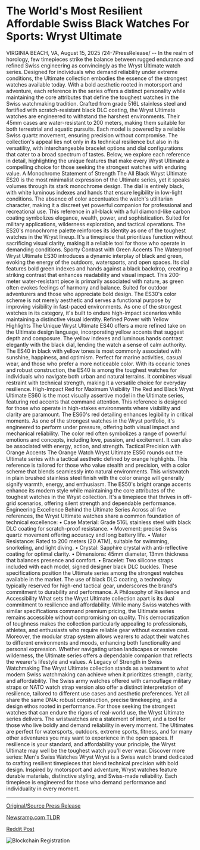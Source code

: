 # The World's Most Resilient Affordable Swiss Black Watches For Sports: Wryst Ultimate

VIRGINIA BEACH, VA, August 15, 2025 /24-7PressRelease/ -- In the realm of horology, few timepieces strike the balance between rugged endurance and refined Swiss engineering as convincingly as the Wryst Ultimate watch series. Designed for individuals who demand reliability under extreme conditions, the Ultimate collection embodies the essence of the strongest watches available today. With a bold aesthetic rooted in motorsport and adventure, each reference in the series offers a distinct personality while maintaining the core attributes that define the toughest watches in the Swiss watchmaking tradition.  Crafted from grade 516L stainless steel and fortified with scratch-resistant black DLC coating, the Wryst Ultimate watches are engineered to withstand the harshest environments. Their 45mm cases are water-resistant to 200 meters, making them suitable for both terrestrial and aquatic pursuits. Each model is powered by a reliable Swiss quartz movement, ensuring precision without compromise. The collection's appeal lies not only in its technical resilience but also in its versatility, with interchangeable bracelet options and dial configurations that cater to a broad spectrum of tastes.  Below, we explore each reference in detail, highlighting the unique features that make every Wryst Ultimate a compelling choice for those seeking the strongest watches with enduring value.  A Monochrome Statement of Strength  The All Black Wryst Ultimate ES20 is the most minimalist expression of the Ultimate series, yet it speaks volumes through its stark monochrome design. The dial is entirely black, with white luminous indexes and hands that ensure legibility in low-light conditions. The absence of color accentuates the watch's utilitarian character, making it a discreet yet powerful companion for professional and recreational use.  This reference in all-black with a full diamond-like carbon coating symbolizes elegance, wealth, power, and sophistication. Suited for military applications, wilderness exploration, and tactical operations.  The ES20's monochrome palette reinforces its identity as one of the toughest watches in the Wryst lineup. It's a timepiece that prioritizes function without sacrificing visual clarity, making it a reliable tool for those who operate in demanding conditions.  Sporty Contrast with Green Accents  The Waterproof Wryst Ultimate ES30 introduces a dynamic interplay of black and green, evoking the energy of the outdoors, watersports, and open spaces. Its dial features bold green indexes and hands against a black backdrop, creating a striking contrast that enhances readability and visual impact.  This 200-meter water-resistant piece is primarily associated with nature, as green often evokes feelings of harmony and balance. Suited for outdoor adventurers and those who appreciate bold design.  The ES30's color scheme is not merely aesthetic and serves a functional purpose by improving visibility in fast-paced environments. As one of the strongest watches in its category, it's built to endure high-impact scenarios while maintaining a distinctive visual identity.  Refined Power with Yellow Highlights  The Unique Wryst Ultimate ES40 offers a more refined take on the Ultimate design language, incorporating yellow accents that suggest depth and composure. The yellow indexes and luminous hands contrast elegantly with the black dial, lending the watch a sense of calm authority.  The ES40 in black with yellow tones is most commonly associated with sunshine, happiness, and optimism. Perfect for marine activities, casual wear, and those who prefer a more noticeable color.  With its oceanic tones and robust construction, the ES40 is among the toughest watches for individuals who navigate both urban and natural terrains. It combines visual restraint with technical strength, making it a versatile choice for everyday resilience.  High-Impact Red for Maximum Visibility  The Red and Black Wryst Ultimate ES60 is the most visually assertive model in the Ultimate series, featuring red accents that command attention. This reference is designed for those who operate in high-stakes environments where visibility and clarity are paramount.  The ES60's red detailing enhances legibility in critical moments. As one of the strongest watches in the Wryst portfolio, it's engineered to perform under pressure, offering both visual impact and mechanical reliability.  The color red often symbolizes a range of powerful emotions and concepts, including love, passion, and excitement. It can also be associated with energy, action, and strength.  Tactical Precision with Orange Accents  The Orange Watch Wryst Ultimate ES50 rounds out the Ultimate series with a tactical aesthetic defined by orange highlights. This reference is tailored for those who value stealth and precision, with a color scheme that blends seamlessly into natural environments.  This wristwatch in plain brushed stainless steel finish with the color orange will generally signify warmth, energy, and enthusiasm.  The ES50's bright orange accents enhance its modern style while maintaining the core attributes of the toughest watches in the Wryst collection. It's a timepiece that thrives in off-grid scenarios, offering silent strength and dependable performance.  Engineering Excellence Behind the Ultimate Series  Across all five references, the Wryst Ultimate watches share a common foundation of technical excellence:  • Case Material: Grade 516L stainless steel with black DLC coating for scratch-proof resistance.  • Movement: precise Swiss quartz movement offering accuracy and long battery life.  • Water Resistance: Rated to 200 meters (20 ATM), suitable for swimming, snorkeling, and light diving.  • Crystal: Sapphire crystal with anti-reflective coating for optimal clarity.  • Dimensions: 45mm diameter, 13mm thickness that balances presence and comfort.  • Bracelet: Two silicone straps included with each model, signed designer black DLC buckles.  These specifications position the Ultimate series among the strongest watches available in the market. The use of black DLC coating, a technology typically reserved for high-end tactical gear, underscores the brand's commitment to durability and performance.  A Philosophy of Resilience and Accessibility  What sets the Wryst Ultimate collection apart is its dual commitment to resilience and affordability. While many Swiss watches with similar specifications command premium pricing, the Ultimate series remains accessible without compromising on quality. This democratization of toughness makes the collection particularly appealing to professionals, athletes, and enthusiasts who require reliable gear without excessive cost.  Moreover, the modular strap system allows wearers to adapt their watches to different environments and moods, enhancing both functionality and personal expression. Whether navigating urban landscapes or remote wilderness, the Ultimate series offers a dependable companion that reflects the wearer's lifestyle and values.  A Legacy of Strength in Swiss Watchmaking  The Wryst Ultimate collection stands as a testament to what modern Swiss watchmaking can achieve when it prioritizes strength, clarity, and affordability. The Swiss army watches offered with camouflage military straps or NATO watch strap version also offer a distinct interpretation of resilience, tailored to different use cases and aesthetic preferences. Yet all share the same DNA: robust construction, precise timekeeping, and a design ethos rooted in performance.  For those seeking the strongest watches that can endure the rigors of real-world use, the Wryst Ultimate series delivers. The wristwatches are a statement of intent, and a tool for those who live boldly and demand reliability in every moment.  The Ultimates are perfect for watersports, outdoors, extreme sports, fitness, and for many other adventures you may want to experience in the open spaces.  If resilience is your standard, and affordability your principle, the Wryst Ultimate may well be the toughest watch you'll ever wear.  Discover more series: Men's Swiss Watches Wryst  Wryst is a Swiss watch brand dedicated to crafting resilient timepieces that blend technical precision with bold design. Inspired by motorsport and adventure, Wryst watches feature durable materials, distinctive styling, and Swiss-made reliability. Each timepiece is engineered for those who demand performance and individuality in every moment. 

---

[Original/Source Press Release](https://www.24-7pressrelease.com/press-release/525866/the-worlds-most-resilient-affordable-swiss-black-watches-for-sports-wryst-ultimate)
                    

[Newsramp.com TLDR](https://newsramp.com/curated-news/wryst-ultimate-series-swiss-precision-meets-rugged-durability/c28b8bebe8869faab3acc654bcb423ec) 

 



[Reddit Post](https://www.reddit.com/r/Lifestyle_Culture/comments/1mqqsk8/wryst_ultimate_series_swiss_precision_meets/) 



![Blockchain Registration](https://cdn.newsramp.app/24-7PressRelease/qrcode/258/15/jinx07MV.webp)